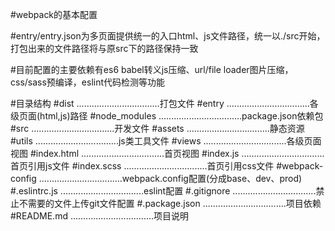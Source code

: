 #webpack的基本配置

#entry/entry.json为多页面提供统一的入口html、js文件路径，统一以./src开始，打包出来的文件路径将与原src下的路径保持一致

#目前配置的主要依赖有es6 babel转义js压缩、url/file loader图片压缩，css/sass预编译，eslint代码检测等功能

#目录结构
#dist            .................................打包文件
#entry           .................................各级页面(html,js)路径
#node_modules    .................................package.json依赖包
#src             .................................开发文件
  #assets      .................................静态资源
  #utils       .................................js类工具文件
  #views       .................................各级页面视图
  #index.html  .................................首页视图
  #index.js    .................................首页引用js文件
  #index.scss  .................................首页引用css文件
#webpack-config  .................................webpack.config配置(分成base、dev、prod)
#.eslintrc.js    .................................eslint配置
#.gitignore      .................................禁止不需要的文件上传git文件配置
#.package.json   .................................项目依赖
#README.md       .................................项目说明